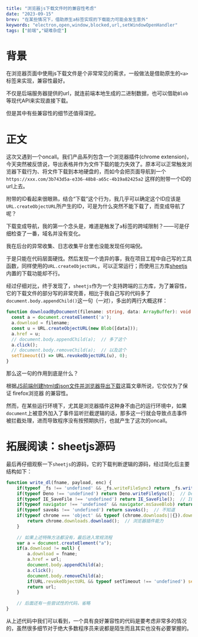 ```yaml lw-blog-meta
title: "浏览器js下载文件时的兼容性考虑"
date: "2023-09-15"
brev: "在某些情况下，借助原生a标签实现的下载能力可能会发生意外"
keywords: "electron,open,window,blocked,url,setWindowOpenHandler"
tags: ["前端","疑难杂症"]
```

# 背景

在浏览器页面中使用js下载文件是个非常常见的需求，一般做法是借助原生的`<a>`标签来实现，兼容性最好。

不仅是后端服务器提供的url，就连前端本地生成的二进制数据，也可以借助`Blob`等现代API来实现直接下载。

但是其中有些兼容性的细节还值得深挖。

# 正文

这次又遇到一个oncall。我们产品系列包含一个浏览器插件(chrome extension)，今天突然被反馈说，导出表格并作为文件下载的能力失效了。原本可以正常触发浏览器下载行为、将文件下载到本地硬盘的，而如今会把页面导航到一个`https://xxx.com/3b743d5a-e336-48b8-a65c-4b19a82425a2` 这样的附带一个ID的url上去。

附带的ID看起来很眼熟，结合“下载”这个行为，我几乎可以确定这个ID应该是`URL.createObjectURL`所产生的ID，可是为什么突然不能下载了，而变成导航了呢？

下载变成导航，我的第一个念头是，难道是触发了`a`标签的跨域限制？——可是仔细检查了一番，域名并没有变化。

我在后台的异常收集、日志收集平台里也没能发现任何端倪。

于是只能在代码层面硬找。然后发现一个诡异的事，我在项目工程中自己写的工具函数，同样使用的`URL.createObjectURL`，可以正常运行；而使用三方库[sheetjs](https://www.npmjs.com/package/sheetjs)内置的下载功能却不行。

经过仔细对比，终于发现了，`sheetjs`作为一个支持跨端的三方库，为了兼容性，它的下载文件的部分写的非常完善，相比于我自己写的代码多了`document.body.appendChild()`这一句（一对），多出的两行大概这样：

```typescript
function downloadByDocument(filename: string, data: ArrayBuffer): void {
  const a = document.createElement('a');
  a.download = filename;
  const u = URL.createObjectURL(new Blob([data]));
  a.href = u;
  // document.body.appendChild(a);  // 多了这个
  a.click();
  // document.body.removeChild(a);  // 以及这个
  setTimeout(() => URL.revokeObjectURL(u), 0);
}
```

那么这一句的作用到底是什么？

根据[JS前端创建html或json文件并浏览器导出下载](https://www.zhangxinxu.com/wordpress/2017/07/js-text-string-download-as-html-json-file/)这篇文章所说，它仅仅为了保证 firefox浏览器 的兼容性。

然而，在某些运行环境下，尤其是浏览器插件这种身不由己的运行环境中，如果`document`上被意外加入了事件监听拦截逻辑的话，那多这一行就会导致点击事件被拦截处理，进而导致程序没有按预期执行，也就产生了这次的oncall。

# 拓展阅读：sheetjs源码

最后再仔细观察一下`sheetjs`的源码，它的下载判断逻辑的源码，经过简化后主要结构如下：

```js
function write_dl(fname, payload, enc) {
    if(typeof _fs !== 'undefined' && _fs.writeFileSync) return _fs.writeFileSync();  // node.js 的 fs 库
    if(typeof Deno !== 'undefined') return Deno.writeFileSync();  // Deno
    if(typeof IE_SaveFile !== 'undefined') return IE_SaveFile();  // IE
    if(typeof navigator !== 'undefined' && navigator.msSaveBlob) return navigator.msSaveBlob();  // IE Blob
    if(typeof saveAs !== 'undefined') return saveAs();  // 不知道
    if(typeof chrome === 'object' && typeof (chrome.downloads||{}).download == "function") {
        return chrome.downloads.download();  // 浏览器插件能力
    }
    
    // 如果上述特殊方法都没有，最后进入常规流程
    var a = document.createElement("a");
    if(a.download != null) {
        a.download = fname;
        a.href = url;
        document.body.appendChild(a);
        a.click();
        document.body.removeChild(a);
        if(URL.revokeObjectURL && typeof setTimeout !== 'undefined') setTimeout(function() { URL.revokeObjectURL(url); }, 60000);
        return url;
    }
    
    // 后面还有一些尝试性的代码，省略
}
```

从上述代码中我们可以看到，一个具有良好兼容性的代码是要考虑非常多的情况的，虽然很多细节对于绝大多数程序员来说都是陌生而且其实也没有必要掌握的。
